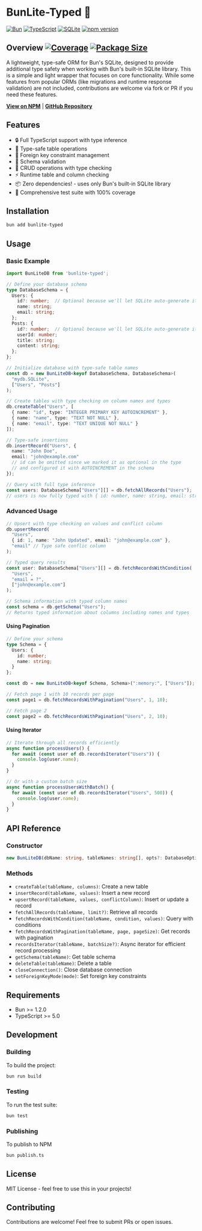 # BunLite-Typed 🚀
[![Bun](https://img.shields.io/badge/Bun-%23000000.svg?style=for-the-badge&logo=bun&logoColor=white)](https://bun.sh)
[![TypeScript](https://img.shields.io/badge/typescript-%23007ACC.svg?style=for-the-badge&logo=typescript&logoColor=white)](https://www.typescriptlang.org/)
[![SQLite](https://img.shields.io/badge/sqlite-%2307405e.svg?style=for-the-badge&logo=sqlite&logoColor=white)](https://www.sqlite.org/)
[![npm version](https://img.shields.io/npm/v/bunlite-typed.svg?style=for-the-badge)](https://www.npmjs.com/package/bunlite-typed)

## Overview [![Coverage](https://img.shields.io/badge/coverage-100%25-brightgreen.svg)](https://github.com/Shiv-SB/BunLite-Typed) [![Package Size](https://img.shields.io/badge/size-33%20KB-blue.svg)](https://www.npmjs.com/package/bunlite-typed)

A lightweight, type-safe ORM for Bun's SQLite, designed to provide additional type safety when working with Bun's built-in SQLite library.
This is a simple and light wrapper that focuses on core functionality. While some features from popular ORMs (like migrations and runtime response validation) are not included, contributions are welcome via fork or PR if you need these features.

**[View on NPM](https://www.npmjs.com/package/bunlite-typed)** | **[GitHub Repository](https://github.com/Shiv-SB/BunLite-Typed)**

## Features
- 🔒 Full TypeScript support with type inference
- 🎯 Type-safe table operations
- 🚦 Foreign key constraint management
- 📝 Schema validation
- 🔄 CRUD operations with type checking
- ⚡ Runtime table and column checking
- 📦 Zero dependencies! - uses only Bun's built-in SQLite library
- 🧪 Comprehensive test suite with 100% coverage

## Installation

```bash
bun add bunlite-typed
```

## Usage

### Basic Example

```typescript
import BunLiteDB from 'bunlite-typed';

// Define your database schema
type DatabaseSchema = {
  Users: {
    id?: number;  // Optional because we'll let SQLite auto-generate it
    name: string;
    email: string;
  };
  Posts: {
    id?: number;  // Optional because we'll let SQLite auto-generate it
    userId: number;
    title: string;
    content: string;
  };
};

// Initialize database with type-safe table names
const db = new BunLiteDB<keyof DatabaseSchema, DatabaseSchema>(
  "mydb.SQLite",
  ["Users", "Posts"]
);

// Create tables with type checking on column names and types
db.createTable("Users", [
  { name: "id", type: "INTEGER PRIMARY KEY AUTOINCREMENT" },
  { name: "name", type: "TEXT NOT NULL" },
  { name: "email", type: "TEXT UNIQUE NOT NULL" }
]);

// Type-safe insertions
db.insertRecord("Users", {
  name: "John Doe",
  email: "john@example.com"
  // id can be omitted since we marked it as optional in the type
  // and configured it with AUTOINCREMENT in the schema
});

// Query with full type inference
const users: DatabaseSchema["Users"][] = db.fetchAllRecords("Users");
// users is now fully typed with { id: number, name: string, email: string }[]
```

### Advanced Usage

```typescript
// Upsert with type checking on values and conflict column
db.upsertRecord(
  "Users",
  { id: 1, name: "John Updated", email: "john@example.com" },
  "email" // Type safe conflic column
);

// Typed query results
const user: DatabaseSchema["Users"][] = db.fetchRecordsWithCondition(
  "Users",
  "email = ?",
  ["john@example.com"]
);

// Schema information with typed column names
const schema = db.getSchema("Users");
// Returns typed information about columns including names and types
```

#### Using Pagination

```typescript
// Define your schema
type Schema = {
  Users: {
    id: number;
    name: string;
  }
};

const db = new BunLiteDB<keyof Schema, Schema>(":memory:", ["Users"]);

// Fetch page 1 with 10 records per page
const page1 = db.fetchRecordsWithPagination("Users", 1, 10);

// Fetch page 2
const page2 = db.fetchRecordsWithPagination("Users", 2, 10);
```

#### Using Iterator

```typescript
// Iterate through all records efficiently
async function processUsers() {
  for await (const user of db.recordsIterator("Users")) {
    console.log(user.name);
  }
}

// Or with a custom batch size
async function processUsersWithBatch() {
  for await (const user of db.recordsIterator("Users", 500)) {
    console.log(user.name);
  }
}
```

## API Reference

### Constructor
```typescript
new BunLiteDB(dbName: string, tableNames: string[], opts?: DatabaseOptions)
```

### Methods
- `createTable(tableName, columns)`: Create a new table
- `insertRecord(tableName, values)`: Insert a new record
- `upsertRecord(tableName, values, conflictColumn)`: Insert or update a record
- `fetchAllRecords(tableName, limit?)`: Retrieve all records
- `fetchRecordsWithCondition(tableName, condition, values)`: Query with conditions
- `fetchRecordsWithPagination(tableName, page, pageSize)`: Get records with pagination
- `recordsIterator(tableName, batchSize?)`: Async iterator for efficient record processing
- `getSchema(tableName)`: Get table schema
- `deleteTable(tableName)`: Delete a table
- `closeConnection()`: Close database connection
- `setForeignKeyMode(mode)`: Set foreign key constraints

## Requirements
- Bun >= 1.2.0
- TypeScript >= 5.0

## Development

### Building
To build the project:
```bash
bun run build
```

### Testing
To run the test suite:
```bash
bun test
```

### Publishing
To publish to NPM
```bash
bun publish.ts
```

## License
MIT License - feel free to use this in your projects!

## Contributing
Contributions are welcome! Feel free to submit PRs or open issues.
